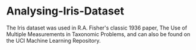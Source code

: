 # Analysing-Iris-Dataset
The Iris dataset was used in R.A. Fisher's classic 1936 paper, The Use of Multiple Measurements in Taxonomic Problems, and can also be found on the UCI Machine Learning Repository.
